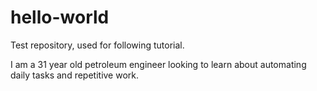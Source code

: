 # hello-world
Test repository, used for following tutorial.

I am a 31 year old petroleum engineer looking to learn about automating daily tasks and repetitive work.
